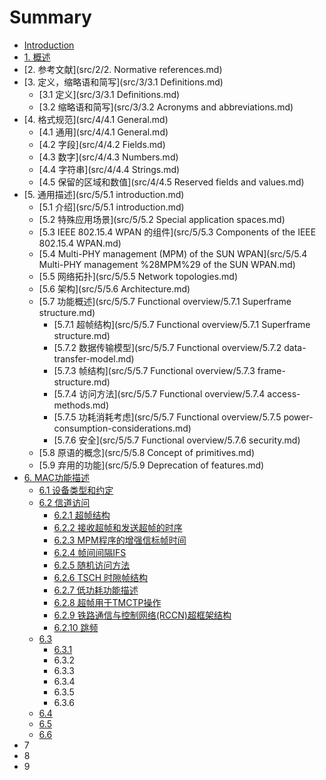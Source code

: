 # Summary

* [Introduction](README.md)
* [1. 概述](src/1/1.Overview.md)
* [2. 参考文献](src/2/2. Normative references.md)
* [3. 定义，缩略语和简写](src/3/3.1 Definitions.md)
  * [3.1 定义](src/3/3.1 Definitions.md)
  * [3.2 缩略语和简写](src/3/3.2 Acronyms and abbreviations.md)
* [4. 格式规范](src/4/4.1 General.md)
  * [4.1 通用](src/4/4.1 General.md)
  * [4.2 字段](src/4/4.2 Fields.md)
  * [4.3 数字](src/4/4.3 Numbers.md)
  * [4.4 字符串](src/4/4.4 Strings.md)
  * [4.5 保留的区域和数值](src/4/4.5 Reserved fields and values.md)
* [5. 通用描述](src/5/5.1 introduction.md)
  * [5.1 介绍](src/5/5.1 introduction.md)
  * [5.2 特殊应用场景](src/5/5.2 Special application spaces.md)
  * [5.3 IEEE 802.15.4 WPAN 的组件](src/5/5.3 Components of the IEEE 802.15.4 WPAN.md)
  * [5.4 Multi-PHY management \(MPM\) of the SUN WPAN](src/5/5.4 Multi-PHY management %28MPM%29 of the SUN WPAN.md)
  * [5.5 网络拓扑](src/5/5.5 Network topologies.md)
  * [5.6 架构](src/5/5.6 Architecture.md)
  * [5.7 功能概述](src/5/5.7 Functional overview/5.7.1 Superframe structure.md)
    * [5.7.1 超帧结构](src/5/5.7 Functional overview/5.7.1 Superframe structure.md)
    * [5.7.2 数据传输模型](src/5/5.7 Functional overview/5.7.2 data-transfer-model.md)
    * [5.7.3 帧结构](src/5/5.7 Functional overview/5.7.3 frame-structure.md)
    * [5.7.4 访问方法](src/5/5.7 Functional overview/5.7.4 access-methods.md)
    * [5.7.5  功耗消耗考虑](src/5/5.7 Functional overview/5.7.5 power-consumption-considerations.md)
    * [5.7.6  安全](src/5/5.7 Functional overview/5.7.6 security.md)
  * [5.8 原语的概念](src/5/5.8 Concept of primitives.md)
  * [5.9 弃用的功能](src/5/5.9 Deprecation of features.md)
* [6. MAC功能描述](src/6/61-she-bei-lei-xing-he-yue-ding.md)
  * [6.1 设备类型和约定](src/6/61-she-bei-lei-xing-he-yue-ding.md)
  * [6.2 信道访问](src/6/62-xin-dao-fang-wen/621.md)
    * [6.2.1 超帧结构](src/6/62-xin-dao-fang-wen/621.md)
    * [6.2.2 接收超帧和发送超帧的时序](src/6/62-xin-dao-fang-wen/622.md)
    * [6.2.3 MPM程序的增强信标帧时间](src/6/62-xin-dao-fang-wen/623.md)
    * [6.2.4 帧间间隔IFS](src/6/62-xin-dao-fang-wen/624.md)
    * [6.2.5 随机访问方法](src/6/62-xin-dao-fang-wen/625.md)
    * [6.2.6 TSCH 时隙帧结构](src/6/62-xin-dao-fang-wen/626.md)
    * [6.2.7 低功耗功能描述](src/6/62-xin-dao-fang-wen/627.md)
    * [6.2.8 超帧用于TMCTP操作](src/6/62-xin-dao-fang-wen/628.md)
    * [6.2.9 铁路通信与控制网络\(RCCN\)超框架结构](src/6/62-xin-dao-fang-wen/629.md)
    * [6.2.10 跳频](src/6/62-xin-dao-fang-wen/6210.md)
  * [6.3](src/6/63/631.md)
    * [6.3.1](src/6/63/631.md)
    * 6.3.2
    * 6.3.3
    * 6.3.4
    * 6.3.5
    * 6.3.6
  * [6.4](src/6/64.md)
  * [6.5](src/6/65.md)
  * [6.6](src/6/66.md)
* 7
* 8
* 9

